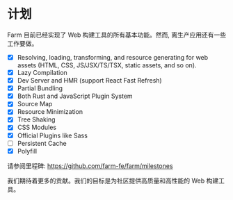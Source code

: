 # 计划

Farm 目前已经实现了 Web 构建工具的所有基本功能。然而, 离生产应用还有一些工作要做。

- [x] Resolving, loading, transforming, and resource generating for web assets (HTML, CSS, JS/JSX/TS/TSX, static assets, and so on).
- [x] Lazy Compilation
- [x] Dev Server and HMR (support React Fast Refresh)
- [x] Partial Bundling
- [x] Both Rust and JavaScript Plugin System
- [x] Source Map
- [x] Resource Minimization
- [x] Tree Shaking
- [x] CSS Modules
- [x] Official Plugins like Sass
- [ ] Persistent Cache
- [x] Polyfill

请参阅里程碑: https://github.com/farm-fe/farm/milestones

我们期待着更多的贡献。我们的目标是为社区提供高质量和高性能的 Web 构建工具。
